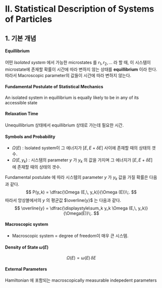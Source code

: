 II. Statistical Description of Systems of Particles
===



## 1. 기본 개념



#### Equillibrium

 어떤 *Isolated system* 에서 가능한 microstates 를 $r_1,\,r_2,\ldots$ 라 할 때, 이 시스템이  microstate에 존재할 확률이 시간에 따라 변하지 않는 상태를 **equillibrium** 이라 한다. 따라서 Macroscopic parameter의 값들이 시간에 따라 변하지 않는다.



#### Fundamental Postulate of Statistical Mechanics

An isolated system in equillibrium is equally likely to be in any of its accessible state



#### Relaxation Time

Unequillibrium 상태에서 equillibrium 상태로 가는데 필요한 시간.



#### Symbols and Probability

- $\Omega(E)$ : Isolated system이 그 에너지가 $[E,\, E+\delta E]$ 사이에 존재할 때의 상태의 갯수.
- $\Omega(E,\, y_k)$ : 시스템의 parameter $y$ 가 $y_k$ 의 값을 가지며 그 에너지가 $[E,\, E+\delta E]$ 에 존재할 때의 상태의 갯수.

Fundamental postulate 에 따라 시스템의 parameter $y$ 가 $y_k$ 값을 가질 확률은 다음과 같다.
$$
P(y_k) = \dfrac{\Omega (E,\, y_k)}{\Omega (E)}\;.
$$
따라서 앙상블에서의 $y$ 의 평균값 $\overline{y}$ 는 다음과 같다.
$$
\overline{y} = \dfrac{\displaystyle\sum_k y_k \Omega (E,\, y_k)}{\Omega(E)}\;.
$$


#### Macroscopic system

- Macroscopic system = degree of freedom이 매우 큰 시스템.



#### Density of State $\omega (E)$ 

$$
\Omega (E)= \omega (E) \,\delta E
$$





#### External Parameters

Hamiltonian 에 포함되는 macroscopically measurable indepedent parameters



